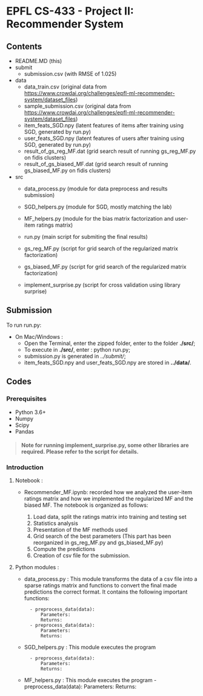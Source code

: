# EPFL CS-433 - Project II: Recommender System

## Contents
- README.MD (this)
- submit
  - submission.csv (with RMSE of 1.025)
- data
  - data_train.csv (original data from https://www.crowdai.org/challenges/epfl-ml-recommender-system/dataset_files)
  - sample_submission.csv (original data from https://www.crowdai.org/challenges/epfl-ml-recommender-system/dataset_files)
  - item_feats_SGD.npy (latent features of items after training using SGD, generated by run.py)
  - user_feats_SGD.npy (latent features of users after training using SGD, generated by run.py)
  - result_of_gs_reg_MF.dat (grid search result of running gs_reg_MF.py on fidis clusters)
  - result_of_gs_biased_MF.dat (grid search result of running gs_biased_MF.py on fidis clusters)
- src
  - data_process.py (module for data preprocess and results submission)
  - SGD_helpers.py (module for SGD, mostly matching the lab)
  - MF_helpers.py (module for the bias matrix factorization and user-item ratings matrix)

  - run.py (main script for submiting the final results)
  
  - gs_reg_MF.py (script for grid search of the regularized matrix factorization)
  - gs_biased_MF.py (script for grid search of the regularized matrix factorization)
  - implement_surprise.py (script for cross validation using library surprise)

## Submission
To run run.py:
- On Mac/Windows : 
  - Open the Terminal, enter the zipped folder, enter to the folder **./src/**; 
  - To execute in  **./src/**, enter : python run.py;
  - submission.py is generated in *../submit/*;
  - item_feats_SGD.npy and user_feats_SGD.npy are stored in **../data/**.
  
## Codes
### Prerequisites
- Python 3.6+
- Numpy
- Scipy
- Pandas

> #### Note for running implement_surprise.py, some other libraries are required. Please refer to the script for details.

### Introduction
1. Notebook : 
	- Recommender_MF.ipynb: recorded how we analyzed the user-item ratings matrix and how we implemented the regularized MF and the biased MF. The notebook is organized as follows:
		
		1. Load data, split the ratings matrix into training and testing set
		2. Statistics analysis
		3. Presentation of the MF methods used
		4. Grid search of the best parameters (This part has been reorganized in gs_reg_MF.py and gs_biased_MF.py)
		5. Compute the predictions
		6. Creation of csv file for the submission.

2. Python modules :
    - data_process.py : This module transforms the data of a csv file into a sparse ratings matrix and functions to convert the final made predictions the correct format. It contains the following important functions:
							
			- preprocess_data(data):
				Parameters:
				Returns:
			- preprocess_data(data):
				Parameters:
				Returns:	
				
    - SGD_helpers.py : This module executes the program
    
			- preprocess_data(data):
				Parameters:
				Returns:
				
    - MF_helpers.py : This module executes the program
			- preprocess_data(data):
				Parameters:
				Returns:
